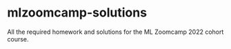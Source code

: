 # mlzoomcamp-solutions
All the required homework and solutions for the ML Zoomcamp 2022 cohort course.
